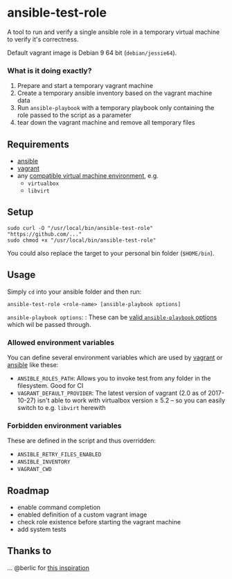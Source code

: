 # ansible-test-role

A tool to run and verify a single ansible role in a temporary virtual machine to verify it's correctness.

Default vagrant image is Debian 9 64 bit (`debian/jessie64`).

### What is it doing exactly?

1. Prepare and start a temporary vagrant machine
2. Create a temporary ansible inventory based on the vagrant machine data
3. Run `ansible-playbook` with a temporary playbook only containing the role passed to the script as a parameter
4. tear down the vagrant machine and remove all temporary files

## Requirements

- [ansible](http://docs.ansible.com/ansible/latest/intro_installation.html)
- [vagrant](https://www.vagrantup.com/downloads.html)
- any [compatible virtual machine environment](https://www.vagrantup.com/docs/providers/), e.g.
    * `virtualbox`
    * `libvirt`

## Setup

    sudo curl -O "/usr/local/bin/ansible-test-role" "https://github.com/..."
    sudo chmod +x "/usr/local/bin/ansible-test-role"

You could also replace the target to your personal bin folder (`$HOME/bin`).

## Usage

Simply `cd` into your ansible folder and then run:

    ansible-test-role <role-name> [ansible-playbook options]

`ansible-playbook options`:
: These can be [valid `ansible-playbook` options](http://docs.ansible.com/ansible/latest/ansible-playbook.html) which wil be passed through.

### Allowed environment variables

You can define several environment variables which are used by [vagrant](https://www.vagrantup.com/docs/other/environmental-variables.html) or [ansible](http://docs.ansible.com/ansible/latest/config.html) like these:

- `ANSIBLE_ROLES_PATH`: Allows you to invoke test from any folder in the filesystem. Good for CI
- `VAGRANT_DEFAULT_PROVIDER`: The latest version of vagrant (2.0 as of 2017-10-27) isn't able to work with virtualbox version ≥ 5.2 – so you can easily switch to e.g. `libvirt` herewith

### Forbidden environment variables

These are defined in the script and thus overridden:

- `ANSIBLE_RETRY_FILES_ENABLED`
- `ANSIBLE_INVENTORY`
- `VAGRANT_CWD`

## Roadmap

- enable command completion
- enabled definition of a custom vagrant image
- check role existence before starting the vagrant machine
- add system tests

## Thanks to

… @berlic for [this inspiration](https://stackoverflow.com/a/38419466/2854723)
